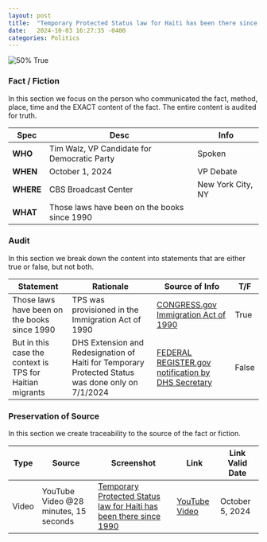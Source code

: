 ```yaml
---
layout: post
title:  "Temporary Protected Status law for Haiti has been there since 1990"
date:   2024-10-03 16:27:35 -0400
categories: Politics
---
```


![50% True](/assets/images/50.jpg)

### Fact / Fiction

In this section we focus on the person who communicated the fact, method, place, time and the EXACT content of the fact. The entire content is audited for truth.

| Spec | Desc | Info |
| ----------- | ----------- | ----------- |
| **WHO** | Tim Walz, VP Candidate for Democratic Party | Spoken |
| **WHEN** | October 1, 2024 | VP Debate |
| **WHERE** | CBS Broadcast Center | New York City, NY |
| **WHAT** | Those laws have been on the books since 1990 |

### Audit

In this section we break down the content into statements that are either true or false, but not both.

| Statement | Rationale | Source of Info | T/F |
| ----------- | ----------- | ----------- | ----------- |
| Those laws have been on the books since 1990 | TPS was provisioned in the Immigration Act of 1990 | [CONGRESS.gov Immigration Act of 1990](https://www.congress.gov/bill/101st-congress/senate-bill/358) | True |
| But in this case the context is TPS for Haitian migrants | DHS Extension and Redesignation of Haiti for Temporary Protected Status was done only on 7/1/2024 | [FEDERAL REGISTER.gov notification by DHS Secretary](https://www.federalregister.gov/documents/2024/07/01/2024-14247/extension-and-redesignation-of-haiti-for-temporary-protected-status) | False |

### Preservation of Source

In this section we create traceability to the source of the fact or fiction.

| Type | Source | Screenshot | Link | Link Valid Date |
| ----------- | ----------- | ----------- | ----------- | ----------- |
| Video | YouTube Video @28 minutes, 15 seconds | [Temporary Protected Status law for Haiti has been there since 1990](/assets/images/50.jpg) |  [YouTube Video](https://www.youtube.com/live/VAGZGQg31hs&t=1695) | October 5, 2024 |
